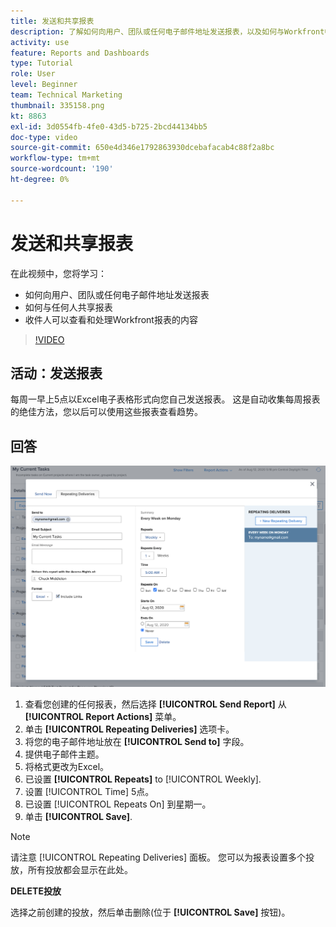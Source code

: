 ```yaml
---
title: 发送和共享报表
description: 了解如何向用户、团队或任何电子邮件地址发送报表，以及如何与Workfront中的任何人共享报表。
activity: use
feature: Reports and Dashboards
type: Tutorial
role: User
level: Beginner
team: Technical Marketing
thumbnail: 335158.png
kt: 8863
exl-id: 3d0554fb-4fe0-43d5-b725-2bcd44134bb5
doc-type: video
source-git-commit: 650e4d346e1792863930dcebafacab4c88f2a8bc
workflow-type: tm+mt
source-wordcount: '190'
ht-degree: 0%

---
```


# 发送和共享报表

在此视频中，您将学习：

* 如何向用户、团队或任何电子邮件地址发送报表
* 如何与任何人共享报表
* 收件人可以查看和处理Workfront报表的内容

>[!VIDEO](https://video.tv.adobe.com/v/335158/?quality=12&learn=on)

## 活动：发送报表

每周一早上5点以Excel电子表格形式向您自己发送报表。 这是自动收集每周报表的绝佳方法，您以后可以使用这些报表查看趋势。

## 回答

![用于设置重复报表投放的屏幕图像](assets/send-a-report.png)

1. 查看您创建的任何报表，然后选择 **[!UICONTROL Send Report]** 从 **[!UICONTROL Report Actions]** 菜单。
1. 单击 **[!UICONTROL Repeating Deliveries]** 选项卡。
1. 将您的电子邮件地址放在 **[!UICONTROL Send to]** 字段。
1. 提供电子邮件主题。
1. 将格式更改为Excel。
1. 已设置 **[!UICONTROL Repeats]** to [!UICONTROL Weekly].
1. 设置 [!UICONTROL Time] 5点。
1. 已设置 [!UICONTROL Repeats On] 到星期一。
1. 单击 **[!UICONTROL Save]**.

>[!NOTE]
>
>请注意 [!UICONTROL Repeating Deliveries] 面板。 您可以为报表设置多个投放，所有投放都会显示在此处。

**DELETE投放**

选择之前创建的投放，然后单击删除(位于 **[!UICONTROL Save]** 按钮)。
